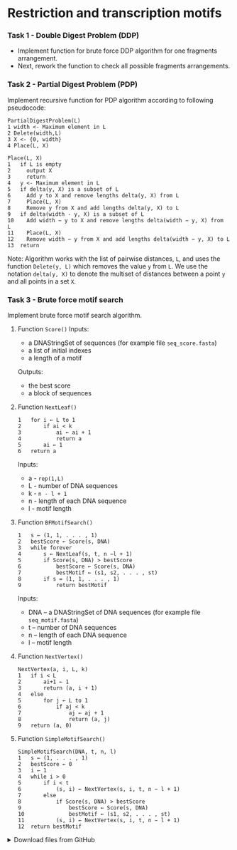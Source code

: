 # Restriction and transcription motifs

### Task 1 - Double Digest Problem (DDP)
* Implement function for brute force DDP algorithm for one fragments arrangement.
* Next, rework the function to check all possible fragments arrangements.


### Task 2 - Partial Digest Problem (PDP)
Implement recursive function for PDP algorithm according to following pseudocode:

```
PartialDigestProblem(L)
1 width <- Maximum element in L
2 Delete(width,L)
3 X <- {0, width}
4 Place(L, X)
```

``` 
Place(L, X)
1   if L is empty
2     output X
3     return
4   y <- Maximum element in L 
5   if delta(y, X) is a subset of L
6     Add y to X and remove lengths delta(y, X) from L
7     Place(L, X)
8     Remove y from X and add lengths delta(y, X) to L
9   if delta(width - y, X) is a subset of L
10    Add width − y to X and remove lengths delta(width − y, X) from  L
11    Place(L, X)
12    Remove width − y from X and add lengths delta(width − y, X) to L
13  return
```
Note: Algorithm works with the list of pairwise distances, `L`, and uses the function `Delete(y, L)` which removes the value `y` from `L`. 
We use the notation `delta(y, X)` to denote the multiset of distances between a point `y` and all points in a set `X`.


### Task 3 - Brute force motif search
Implement brute force motif search algorithm.


1. Function `Score()`
   Inputs:
   * a DNAStringSet of sequences (for example file `seq_score.fasta`)
   * a list of initial indexes
   * a length of a motif
   
   Outputs:
   * the best score
   * a block of sequences

2. Function `NextLeaf()`
    ```NextLeaf(a, L, k)
    1   for i ← L to 1
    2       if ai < k
    3           ai ← ai + 1
    4           return a
    5       ai ← 1
    6   return a
    ```
    Inputs:
   * a - `rep(1,L)`
   * L - number of DNA sequences
   * k - `n - l + 1`
   * n - length of each DNA sequence
   * l - motif length

3. Function `BFMotifSearch()`
    ```
    1   s ← (1, 1, . . . , 1)
    2   bestScore ← Score(s, DNA)
    3   while forever
    4       s ← NextLeaf(s, t, n −l + 1)
    5       if Score(s, DNA) > bestScore
    6           bestScore ← Score(s, DNA)
    7           bestMotif ← (s1, s2, . . . , st)
    8       if s = (1, 1, . . . , 1)
    9           return bestMotif
    ```
    Inputs:
   * DNA – a DNAStringSet of DNA sequences (for example file `seq_motif.fasta`)
   * t – number of DNA sequences
   * n – length of each DNA sequence
   * l – motif length

4. Function `NextVertex()`
    ```
    NextVertex(a, i, L, k)
    1   if i < L
    2       ai+1 ← 1
    3       return (a, i + 1)
    4   else
    5       for j ← L to 1
    6           if aj < k
    7               aj ← aj + 1
    8               return (a, j)
    9   return (a, 0)
    ```

5. Function `SimpleMotifSearch()`
    ```
    SimpleMotifSearch(DNA, t, n, l)
    1   s ← (1, . . . , 1)
    2   bestScore ← 0
    3   i ← 1
    4   while i > 0
    5       if i < t
    6           (s, i) ← NextVertex(s, i, t, n − l + 1)
    7       else
    8           if Score(s, DNA) > bestScore
    9               bestScore ← Score(s, DNA)
    10              bestMotif ← (s1, s2, . . . , st)
    11          (s, i) ← NextVertex(s, i, t, n − l + 1)
    12  return bestMotif
    ```


<details>
<summary>Download files from GitHub</summary>
<details>
<summary>Git settings</summary>

> * Configure the Git editor
> ```bash
> git config --global core.editor notepad
> ```
> * Configure your name and email address
> ```bash
> git config --global user.name "Zuzana Nova"
> git config --global user.email z.nova@vut.cz
> ```
> * Check current settings
> ```bash
> git config --global --list
> ```
>
</details>

* Create a fork on your GitHub account. 
  On the GitHub page of this repository find a <kbd>Fork</kbd> button in the upper right corner.
  
* Cloned forked repository from your GitHub page to a folder in your computer:
```bash
git clone <fork repository address>
```
* In a local repository, set new remote for project repository:
```bash
git remote add upstream https://github.com/mpa-prg/exercise_05.git
```

### Send files to GitHub
Create a new commit and send new changes to your remote repository.
* Add file to a new commit.
```bash
git add <file_name>
```
* Create commit, enter commit message, save the file and close it.
```bash
git commit
```
* Send new commit to your GitHub repository.
```bash
git push origin master
```
</details>